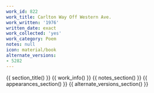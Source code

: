 ```yaml
---
work_id: 822
work_title: Carlton Way Off Western Ave.
work_written: '1976'
written_date: exact
work_collected: 'yes'
work_category: Poem
notes: null
icon: material/book
alternate_versions:
- 5282
---
```


{{ section_title() }}
{{ work_info() }}
{{ notes_section() }}
{{ appearances_section() }}
{{ alternate_versions_section() }}